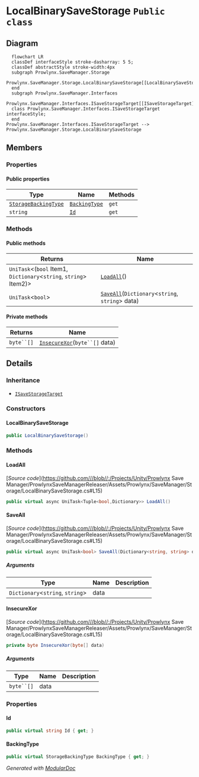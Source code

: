 # LocalBinarySaveStorage `Public class`

## Diagram
```mermaid
  flowchart LR
  classDef interfaceStyle stroke-dasharray: 5 5;
  classDef abstractStyle stroke-width:4px
  subgraph Prowlynx.SaveManager.Storage
  Prowlynx.SaveManager.Storage.LocalBinarySaveStorage[[LocalBinarySaveStorage]]
  end
  subgraph Prowlynx.SaveManager.Interfaces
  Prowlynx.SaveManager.Interfaces.ISaveStorageTarget[[ISaveStorageTarget]]
  class Prowlynx.SaveManager.Interfaces.ISaveStorageTarget interfaceStyle;
  end
Prowlynx.SaveManager.Interfaces.ISaveStorageTarget --> Prowlynx.SaveManager.Storage.LocalBinarySaveStorage
```

## Members
### Properties
#### Public  properties
| Type | Name | Methods |
| --- | --- | --- |
| [`StorageBackingType`](../models/StorageBackingType.md) | [`BackingType`](#backingtype) | `get` |
| `string` | [`Id`](#id) | `get` |

### Methods
#### Public  methods
| Returns | Name |
| --- | --- |
| `UniTask`&lt;(`bool` Item1, `Dictionary`&lt;`string`, `string`&gt; Item2)&gt; | [`LoadAll`](#loadall)() |
| `UniTask`&lt;`bool`&gt; | [`SaveAll`](#saveall)(`Dictionary`&lt;`string`, `string`&gt; data) |

#### Private  methods
| Returns | Name |
| --- | --- |
| `byte``[]` | [`InsecureXor`](#insecurexor)(`byte``[]` data) |

## Details
### Inheritance
 - [
`ISaveStorageTarget`
](../interfaces/ISaveStorageTarget.md)

### Constructors
#### LocalBinarySaveStorage
```csharp
public LocalBinarySaveStorage()
```

### Methods
#### LoadAll
[*Source code*](https://github.com///blob//:/Projects/Unity/Prowlynx Save Manager/ProwlynxSaveManagerReleaser/Assets/Prowlynx/SaveManager/Storage/LocalBinarySaveStorage.cs#L15)
```csharp
public virtual async UniTask<Tuple<bool,Dictionary>> LoadAll()
```

#### SaveAll
[*Source code*](https://github.com///blob//:/Projects/Unity/Prowlynx Save Manager/ProwlynxSaveManagerReleaser/Assets/Prowlynx/SaveManager/Storage/LocalBinarySaveStorage.cs#L15)
```csharp
public virtual async UniTask<bool> SaveAll(Dictionary<string, string> data)
```
##### Arguments
| Type | Name | Description |
| --- | --- | --- |
| `Dictionary`&lt;`string`, `string`&gt; | data |   |

#### InsecureXor
[*Source code*](https://github.com///blob//:/Projects/Unity/Prowlynx Save Manager/ProwlynxSaveManagerReleaser/Assets/Prowlynx/SaveManager/Storage/LocalBinarySaveStorage.cs#L15)
```csharp
private byte InsecureXor(byte[] data)
```
##### Arguments
| Type | Name | Description |
| --- | --- | --- |
| `byte``[]` | data |   |

### Properties
#### Id
```csharp
public virtual string Id { get; }
```

#### BackingType
```csharp
public virtual StorageBackingType BackingType { get; }
```

*Generated with* [*ModularDoc*](https://github.com/hailstorm75/ModularDoc)
